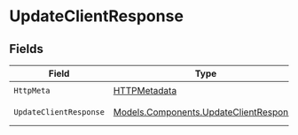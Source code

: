# UpdateClientResponse


## Fields

| Field                                                                                     | Type                                                                                      | Required                                                                                  | Description                                                                               |
| ----------------------------------------------------------------------------------------- | ----------------------------------------------------------------------------------------- | ----------------------------------------------------------------------------------------- | ----------------------------------------------------------------------------------------- |
| `HttpMeta`                                                                                | [HTTPMetadata](../../Models/Components/HTTPMetadata.md)                                   | :heavy_check_mark:                                                                        | N/A                                                                                       |
| `UpdateClientResponse`                                                                    | [Models.Components.UpdateClientResponse](../../Models/Components/UpdateClientResponse.md) | :heavy_minus_sign:                                                                        | Updated client                                                                            |
